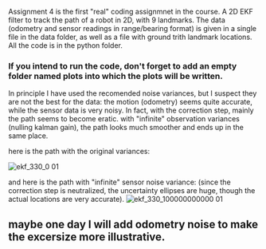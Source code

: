 Assignment 4 is the first "real" coding assignmnet in the course.
A 2D EKF filter to track the path of a robot in 2D, with 9 landmarks.
The data (odometry and sensor readings in range/bearing format) is given in a single file in the data folder, as well as a file with ground trith landmark locations.
All the code is in the python folder.
### If you intend to run the code, don't forget to add an empty folder named plots into which the plots will be written.

In principle I have used the recomended noise variances, but I suspect they are not the best for the data: the motion (odometry) seems quite accurate, while the sensor data is very noisy. In fact, with the correction step, mainly the path seems to become eratic. with "infinite" observation variances (nulling kalman gain), the path looks much smoother and ends up in the same place.


here is the path with the original variances:

![ekf_330_0 01](https://github.com/user-attachments/assets/ff56aac5-0818-49d9-8e71-eb5aa297085f)

and here is the path with "infinite" sensor noise variance: 
(since the correction step is neutralized, the uncertainty ellipses are huge, though the actual locations are very accurate).
![ekf_330_100000000000 01](https://github.com/user-attachments/assets/df393a46-87b1-48fb-acbe-2bdb7ddd1466)



## maybe one day I will add odometry noise to make the excersize more illustrative.


